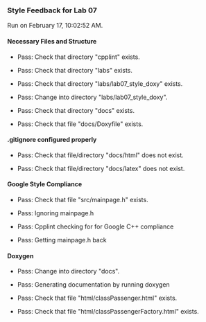 ### Style Feedback for Lab 07

Run on February 17, 10:02:52 AM.


#### Necessary Files and Structure

+ Pass: Check that directory "cpplint" exists.

+ Pass: Check that directory "labs" exists.

+ Pass: Check that directory "labs/lab07_style_doxy" exists.

+ Pass: Change into directory "labs/lab07_style_doxy".

+ Pass: Check that directory "docs" exists.

+ Pass: Check that file "docs/Doxyfile" exists.


#### .gitignore configured properly

+ Pass: Check that file/directory "docs/html" does not exist.

+ Pass: Check that file/directory "docs/latex" does not exist.


#### Google Style Compliance

+ Pass: Check that file "src/mainpage.h" exists.

+ Pass: Ignoring mainpage.h



+ Pass: Cpplint checking for for Google C++ compliance

+ Pass: Getting mainpage.h back




#### Doxygen

+ Pass: Change into directory "docs".

+ Pass: Generating documentation by running doxygen

+ Pass: Check that file "html/classPassenger.html" exists.

+ Pass: Check that file "html/classPassengerFactory.html" exists.

